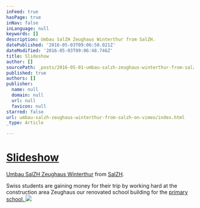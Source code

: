 ```yaml
---
inFeed: true
hasPage: true
inNav: false
inLanguage: null
keywords: []
description: Umbau SalZH Zeughaus Winterthur from SalZH.
datePublished: '2016-05-03T09:06:50.021Z'
dateModified: '2016-05-03T09:06:48.746Z'
title: Slideshow
author: []
sourcePath: _posts/2016-05-01-umbau-salzh-zeughaus-winterthur-from-salzh-on-vimeo.md
published: true
authors: []
publisher:
  name: null
  domain: null
  url: null
  favicon: null
starred: false
url: umbau-salzh-zeughaus-winterthur-from-salzh-on-vimeo/index.html
_type: Article

---
```

# [Slideshow][0]

[Umbau SalZH Zeughaus Winterthur][0] from [SalZH][1].

Swiss students are gaining money for their trip by working hard at the construction area Zeughaus our renovated school building for the [primary school. ][2]
![](https://the-grid-user-content.s3-us-west-2.amazonaws.com/7fa2f518-f8a1-44c8-919c-e43805b27224.jpg)

[0]: https://vimeo.com/164890016
[1]: https://vimeo.com/user6828478
[2]: www.salzh.ch